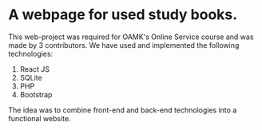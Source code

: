 # A webpage for used study books.

This web-project was required for OAMK's Online Service course and was made by 3 contributors.
We have used and implemented the following technologies:

1) React JS
2) SQLite
3) PHP
4) Bootstrap

The idea was to combine front-end and back-end technologies into a functional website.
